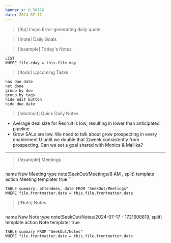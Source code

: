 ```yaml
---
banner_x: 0.50116
date: 2024-07-17
---
```


> [!tip] Inspo
>Error generating daily quote

>[!note] Daily Goals



> [!example] Today's Notes
```dataview
LIST
WHERE file.cday = this.file.day
```

> [!todo] Upcoming Tasks

```tasks
has due date
not done
group by due
group by tags
hide edit button
hide due date
```

> [!abstract] Quick Daily Notes

- Average deal size for Recruit is low, resulting in lower than anticipated pipeline
- Grow SALs are low. We need to talk about grow prospecting in every enablement U until we double that 2/week consistently from prospecting. Can we set a goal shared with Monica & Mallika?


---

> [!example] Meetings
>  ```button
name New Meeting
type note(SeekOut/Meetings/8  AM , split) template
action Meeting
templater true ```

```dataview  
TABLE summary, attendees, date FROM "SeekOut/Meetings"  
WHERE file.frontmatter.date = this.file.frontmatter.date  
```

> [!Note]  Notes
> ```button
name New Note
type note(SeekOut/Notes/2024-07-17 - 1721608819, split) template
action Note
templater true
```dataview
TABLE summary FROM "SeekOut/Notes"  
WHERE file.frontmatter.date = this.file.frontmatter.date  
```

​